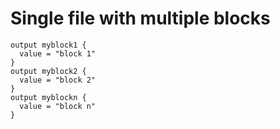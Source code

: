 # Single file with multiple blocks

```
output myblock1 {
  value = "block 1"
}
output myblock2 {
  value = "block 2"
}
output myblockn {
  value = "block n"
}
```
